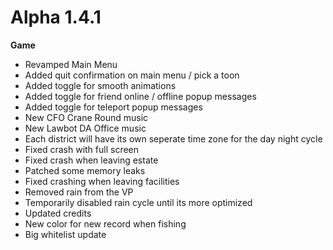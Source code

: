 Alpha 1.4.1
=======
**Game**
- Revamped Main Menu
- Added quit confirmation on main menu / pick a toon
- Added toggle for smooth animations
- Added toggle for friend online / offline popup messages
- Added toggle for teleport popup messages
- New CFO Crane Round music
- New Lawbot DA Office music
- Each district will have its own seperate time zone for the day night cycle
- Fixed crash with full screen
- Fixed crash when leaving estate
- Patched some memory leaks
- Fixed crashing when leaving facilities
- Removed rain from the VP
- Temporarily disabled rain cycle until its more optimized
- Updated credits
- New color for new record when fishing
- Big whitelist update
